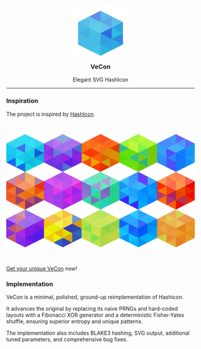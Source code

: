 <h3 align="center">
	<img src="https://raw.githubusercontent.com/wavim/vecon/master/assets/icon.png" width="150" alt="VeCon Icon" /><br />
	VeCon
</h3>
<p align="center">Elegant SVG HashIcon</p>

---

### Inspiration

The project is inspired by [HashIcon](https://github.com/emeraldpay/hashicon).

<br />
<p align="center">
	<img src="https://raw.githubusercontent.com/wavim/vecon/master/assets/list.png" width="600" alt="Demo Icons" />
</p>
<br />

[Get your unique VeCon](https://wavim.github.io/vecon/) now!

### Implementation

VeCon is a minimal, polished, ground-up reimplementation of Hashicon.

It advances the original by replacing its naive PRNGs and hard-coded layouts
with a Fibonacci XOR generator and a deterministic Fisher-Yates shuffle,
ensuring superior entropy and unique patterns.

The implementation also includes BLAKE3 hashing, SVG output, additional tuned
parameters, and comprehensive bug fixes.

